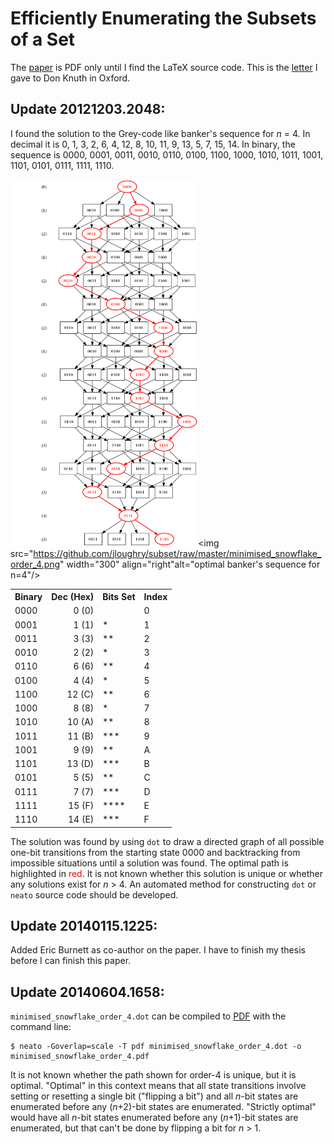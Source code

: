 Efficiently Enumerating the Subsets of a Set
============================================

The [paper](https://github.com/jloughry/subset/blob/master/loughry2000.pdf) is
PDF only until I find the LaTeX source code. This is the
[letter](https://github.com/jloughry/subset/blob/master/letter_to_prof_knuth.pdf)
I gave to Don Knuth in Oxford.

Update 20121203.2048:
---------------------

I found the solution to the Grey-code like banker's sequence for *n* = 4.
In decimal it is 0, 1, 3, 2, 6, 4, 12, 8, 10, 11, 9, 13, 5, 7, 15, 14.
In binary, the sequence is 0000, 0001, 0011, 0010, 0110, 0100, 1100, 1000, 1010,
1011, 1001, 1101, 0101, 0111, 1111, 1110.

<img src="https://github.com/jloughry/subset/raw/master/optimal_4.png"
width="300" alt="optimal banker's sequence for n=4"/><img
src="https://github.com/jloughry/subset/raw/master/minimised_snowflake_order_4.png"
width="300" align="right"alt="optimal banker's sequence for n=4"/>

<table>
	<tr><th>Binary</th><th>Dec (Hex)</th><th>Bits Set</th><th>Index</th></tr>
	<tr><td>0000</td><td align="right">0 (0)</td><td>&nbsp;</td><td>0</td></tr>
	<tr><td>0001</td><td align="right">1 (1)</td><td>*</td><td>1</td></tr>
	<tr><td>0011</td><td align="right">3 (3)</td><td>**</td><td>2</td></tr>
	<tr><td>0010</td><td align="right">2 (2)</td><td>*</td><td>3</td></tr>
	<tr><td>0110</td><td align="right">6 (6)</td><td>**</td><td>4</td></tr>
	<tr><td>0100</td><td align="right">4 (4)</td><td>*</td><td>5</td></tr>
	<tr><td>1100</td><td align="right">12 (C)</td><td>**</td><td>6</td></tr>
	<tr><td>1000</td><td align="right">8 (8)</td><td>*</td><td>7</td></tr>
	<tr><td>1010</td><td align="right">10 (A)</td><td>**</td><td>8</td></tr>
	<tr><td>1011</td><td align="right">11 (B)</td><td>***</td><td>9</td></tr>
	<tr><td>1001</td><td align="right">9 (9)</td><td>**</td><td>A</td></tr>
	<tr><td>1101</td><td align="right">13 (D)</td><td>***</td><td>B</td></tr>
	<tr><td>0101</td><td align="right">5 (5)</td><td>**</td><td>C</td></tr>
	<tr><td>0111</td><td align="right">7 (7)</td><td>***</td><td>D</td></tr>
	<tr><td>1111</td><td align="right">15 (F)</td><td>****</td><td>E</td></tr>
	<tr><td>1110</td><td align="right">14 (E)</td><td>***</td><td>F</td></tr>
</table>

The solution was found by using `dot` to draw a directed graph of all possible
one-bit transitions from the starting state 0000 and backtracking from impossible
situations until a solution was found.  The optimal path is highlighted in
<font color="red">red</font>. It is not known whether this solution is
unique or whether any solutions exist for *n* > 4. An automated method for
constructing `dot` or `neato` source code should be developed.

Update 20140115.1225:
---------------------

Added Eric Burnett as co-author on the paper. I have to finish my thesis before
I can finish this paper.

Update 20140604.1658:
---------------------

`minimised_snowflake_order_4.dot` can be compiled to
[PDF](https://github.com/jloughry/subset/blob/master/minimised_snowflake_order_4.pdf?raw=true)
with the command line:

````
$ neato -Goverlap=scale -T pdf minimised_snowflake_order_4.dot -o minimised_snowflake_order_4.pdf
````

It is not known whether the path shown for order-4 is unique, but it is optimal. "Optimal"
in this context means that all state transitions involve setting or resetting a single bit
("flipping a bit") and all *n*-bit states are enumerated before any (*n*+2)-bit states
are enumerated. "Strictly optimal" would have all *n*-bit states enumerated before any
(*n*+1)-bit states are enumerated, but that can't be done by flipping a bit for *n* > 1.

